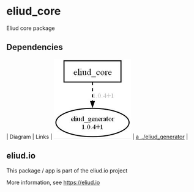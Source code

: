 # eliud_core

Eliud core package

## Dependencies

| Diagram                          | Links |
![Dependency diagram](depends.jpg) | [a ../eliud_generator](eliud_generator) |

## eliud.io

This package / app is part of the eliud.io project

More information, see https://eliud.io

